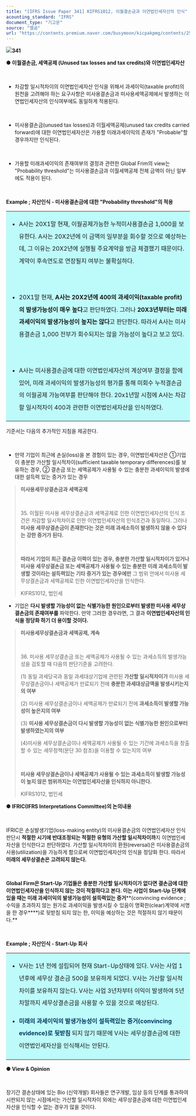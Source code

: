 ```yaml
---
title: "[IFRS Issue Paper 341] KIFRS1012, 이월결손금과 이연법인세자산의 인식"
acounting_standard: "IFRS"
document_type: "기고문"
source: "엘곰"
url: "https://contents.premium.naver.com/busymoon/kicpakpmg/contents/250114152918833sp"
---
```

![](https://n2.news.naver.com/l.gif?type=content)**341**

**● 이월결손금, 세액공제 (Unused tax losses and tax credits)와 이연법인세자산**

​

- 차감할 일시적차이의 이연법인세자산 인식을 위해서 과세이익(taxable profit)의 원천을 고려해야 하는 요구사항은 미사용결손금과 미사용세액공제에서 발생하는 이연법인세자산의 인식여부에도 동일하게 적용된다.

​

- 미사용결손금(unused tax losses)과 이월세액공제(unused tax credits carried forward)에 대한 이연법인세자산은 가용할 미래과세이익의 존재가 "Probable"할 경우까지만 인식된다.

​

- 가용할 미래과세이익의 존재여부의 결정과 관련한 Global Frim의 view는 "Probability threshold"는 미사용결손금과 이월세액공제 전체 금액이 아닌 일부에도 적용이 된다.

​

**Example ; 자산인식 - 미사용결손금에 대한 "Probability threshold"의 적용**

<table style=""><tbody><tr><td colspan="3" rowspan="1" style="width: 100.0%; height: 128.0px;  background-color: #bdfbfa;"><div><ul><li><p style="line-height:2.1;"><span style="">A사는 20X1말 현재, 이월공제가능한 누적미사용결손금 1,000을 보유한다. A사는 20X2년에 이 금액의 일부분을 회수할 것으로 예상하는데, 그 이유는 20X2년에 실행될 주요계약을 방금 체결했기 때문이다. 계약이 후속연도로 연장될지 여부는 불확실하다.</span></p></li></ul><p style="line-height:2.1;"><span style="">​</span></p><ul><li><p style="line-height:2.1;"><span style="">20X1말 현재, </span><span style=""><b>A사는 20X2년에 400의 과세이익(taxable profit)의 발생가능성이 매우 높다</b></span><span style="">고 판단하였다. 그러나 </span><span style=""><b>20X3년부터는 미래과세이익의 발생가능성이 높지는 않다</b></span><span style="">고 판단한다. 따라서 A사는 미사용결손금 1,000 전부가 회수되지는 않을 가능성이 높다고 보고 있다.</span></p></li></ul><p style="line-height:2.1;"><span style="">​</span></p><ul><li><p style="line-height:2.1;"><span style="">A사는 미사용결손금에 대한 이연법인세자산의 계상여부 결정을 함에 있어, 미래 과세이익의 발생가능성의 평가를 통해 미회수 누적결손금의 이월공제 가능여부를 판단해야 한다. 20x1년말 시점에 A사는 차감할 일시적차이 400과 관련한 이연법인세자산을 인식하였다.</span></p></li></ul></div></td></tr></tbody></table>

기준서는 다음의 추가적인 지침을 제공한다.

​

- 만약 기업이 최근에 손실(loss)을 본 경험이 있는 경우, 이연법인세자산은 ①기업이 충분한 가산할 일시적차이(sufficient taxable temporary differences)를 보유하는 경우, ② 결손금 또는 세액공제가 사용될 수 있는 충분한 과세이익의 발생에 대한 설득력 있는 증거가 있는 경우

> **미사용세무상결손금과 세액공제**
> 
> ​
> 
> 35\. 이월된 미사용 세무상결손금과 세액공제로 인한 이연법인세자산의 인식 조건은 차감할 일시적차이로 인한 이연법인세자산의 인식조건과 동일하다. 그러나 **미사용 세무상결손금이 존재한다는 것은 미래 과세소득이 발생하지 않을 수 있다는 강한 증거가 된다.**
> 
> ​
> 
> **따라서 기업이 최근 결손금 이력이 있는 경우, 충분한 가산할 일시적차이가 있거나 미사용 세무상결손금 또는 세액공제가 사용될 수 있는 충분한 미래 과세소득이 발생할 것이라는 설득력있는 기타 증거가 있는 경우에만** 그 범위 안에서 미사용 세무상결손금과 세액공제로 인한 이연법인세자산을 인식한다.
> 
> KIFRS1012, 법인세

- 기업은 **다시 발생할 가능성이 없는 식별가능한 원인으로부터 발생한 미사용 세무상결손금의 존재여부를** 파악한다. 만약 그러한 경우라면, 그 결과 **이연법인세자산의 인식을 정당화 하기 더 용이할 것이다.**

> **미사용세무상결손금과 세액공제, 계속**
> 
> **​**
> 
> 36\. 미사용 세무상결손금 또는 세액공제가 사용될 수 있는 과세소득의 발생가능성을 검토할 때 다음의 판단기준을 고려한다.
> 
> (1) 동일 과세당국과 동일 과세대상기업에 관련된 **가산할 일시적차이가** 미사용 세무상결손금이나 세액공제가 만료되기 전에 **충분한 과세대상금액을 발생시키는지의 여부**
> 
> (2) 미사용 세무상결손금이나 세액공제가 만료되기 전에 **과세소득이 발생할 가능성이 높은지의 여부**
> 
> (3) **미사용 세무상결손금이 다시 발생할 가능성이 없는 식별가능한 원인으로부터 발생하였는지의 여부**
> 
> (4)미사용 세무상결손금이나 세액공제가 사용될 수 있는 기간에 과세소득을 창출할 수 있는 세무정책(문단 30 참조)을 이용할 수 있는지의 여부
> 
> ​
> 
> **미사용 세무상결손금이나 세액공제가 사용될 수 있는 과세소득이 발생할 가능성이 높지 않은 범위까지는 이연법인세자산을 인식하지 아니한다.**
> 
> KIFRS1012, 법인세

**● IFRIC(IFRS Interpretations Committee)의 논의내용**

**​**

IFRIC은 손실발생기업(loss-making entity)의 미사용결손금의 이연법인세자산 인식 판단시 **적절한 시기에 반대조정되는 적절한 유형의 가산할 일시적차이까**지 이연법인세자산을 인식한다고 판단하였다. 가산할 일시적차이의 환원(reversal)은 미사용결손금의 사용(utilization)을 가능하게 함으로써 이연법인세자산의 인식을 정당화 한다. 따라서 **미래의 세무상결손은 고려되지 않는다.**

**​**

**Global Firm은 Start-Up 기업들은 충분한 가산할 일시적차이가 없다면 결손금에 대한 이연법인세자산을 인식하지 않는 것이 적절하다고 본다. 이는 사업이 Start-Up 단계에 있을 때는 미래 과세이익의 발생가능성이 설득력있는 증거****(convincing evidence ; 수익을 초과하지 않는 원가로 과세이익을 발생시킬 수 있음이 명확한(clear)계약에 서명을 한 경우****)로 뒷받침 되지 않는 한, 이익을 예상하는 것은 적절하지 않기 때문이다.**

**​**

**Example ; 자산인식 - Start-Up 회사**

<table style=""><tbody><tr><td colspan="3" rowspan="1" style="width: 100.0%; height: 128.0px;  background-color: #bdfbfa;"><div><ul><li><p style="line-height:2.1;"><span style="">V사는 1년 전에 설립되어 현재 Start-Up상태에 있다. V사는 사업 1년후에 세무상 결손금 500을 보유하게 되었다. V사는 가산할 일시적차이를 보유하지 않는다. V사는 사업 3년차부터 이익이 발생하여 5년차말까지 세무상결손금을 사용할 수 있을 것으로 예상된다.</span></p></li><li><p style="line-height:2.1;"><span style="color:#003960;"><b>미래의 과세이익의 발생가능성이 설득력있는 증거(convincing evidence)로 뒷받침</b></span><span style="color:#003960;">​</span><span style=""> 되지 않기 때문에 V사는 세무상결손금에 대한 이연법인세자산을 인식해서는 안된다.</span></p></li></ul></div></td></tr></tbody></table>

**● View & Opinion**

**​**

장기간 결손상태에 있는 Bio (신약개발) 회사들은 연구개발, 임상 등의 단계를 통과하여 시판되지 않는 시점에서는 가산할 일시적차이 외에는 세무상결손금에 대한 이연법인세자산을 인식할 수 없는 경우가 많을 것이다.
